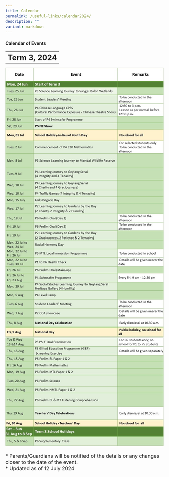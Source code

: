 ```yaml
---
title: Calendar
permalink: /useful-links/calendar2024/
description: ""
variant: markdown
---
```

#### **Calendar of Events**

<table>
	<tbody><tr>
		<th><font size="5">  
     Term 3, 2024
 </font></th>
</tr>
</tbody></table>

![](/images/Calendar%202024/Term_3_Final_01_v2.jpg)
![](/images/Calendar%202024/Term_3_Final_02_v2.jpg)
		
<font size="3">  
      * Parents/Guardians will be notified of the details or any changes closer to the date of the event.
</font><font size="3"><br>
</font><font size="3">
			* Updated as of 12 July 2024
</font><table>
	<tbody>
		<tr>
		</tr><tr></tr>
</tbody></table>